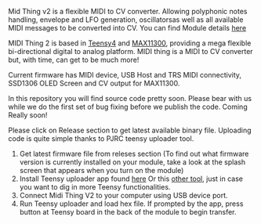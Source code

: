 Mid Thing v2 is a flexible MIDI to CV converter. Allowing polyphonic notes handling, envelope and LFO generation, oscillatorsas well as all available MIDI messages to be converted into CV.
You can find Module details [here](https://www.befaco.org/midi-thing-v2/)

MIDI Thing 2 is based in [Teensy4](https://www.pjrc.com/store/teensy40.html) and [MAX11300](https://www.analog.com/en/products/max11300.html), providing a mega flexible bi-directional digital to analog platform. MIDI thing is a MIDI to CV converter but, with time, can get to be much more!

Current firmware has MIDI device, USB Host and TRS MIDI connectivity, SSD1306 OLED Screen and CV output for MAX11300. 

In this repository you will find source code pretty soon. Please bear with us while we do the first set of bug fixing before we publish the code. Coming Really soon!

Please click on Release section to get latest available binary file. Uploading code is quite simple thanks to PJRC teensy uploader tool.

1. Get latest firmware file from releses section
(To find out what firmware version is currently installed on your module, take a look at the splash screen that appears when you turn on the module)
3. Install Teensy uploader app found [here](https://www.pjrc.com/teensy/loader.html) Or this [other tool](https://koromix.dev/tytools), just in case you want to dig in more Teensy functionalities. 
4. Connect Midi Thing V2 to your computer using USB device port.
5. Run Teensy uploader and load hex file. If prompted by the app, press button at Teensy board in the back of the module to begin transfer.
